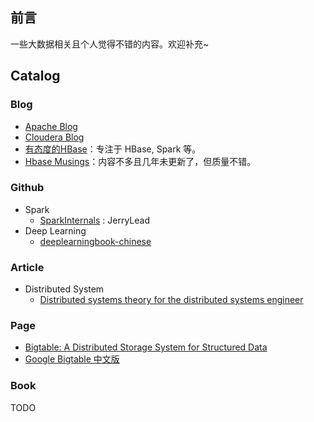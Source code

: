 ## 前言
一些大数据相关且个人觉得不错的内容。欢迎补充~

## Catalog
### Blog
- [Apache Blog](https://blogs.apache.org/)
- [Cloudera Blog](http://blog.cloudera.com/)
- [有态度的HBase](http://hbasefly.com/)：专注于 HBase, Spark 等。
- [Hbase Musings](http://blog.zahoor.in/)：内容不多且几年未更新了，但质量不错。

### Github
- Spark
  - [SparkInternals](https://github.com/JerryLead/SparkInternals) : JerryLead
- Deep Learning
  - [deeplearningbook-chinese](https://github.com/exacity/deeplearningbook-chinese)

### Article
- Distributed System
  - [Distributed systems theory for the distributed systems engineer](http://the-paper-trail.org/blog/distributed-systems-theory-for-the-distributed-systems-engineer/)

### Page
  - [Bigtable: A Distributed Storage System for Structured Data](https://static.googleusercontent.com/media/research.google.com/en//archive/bigtable-osdi06.pdf)
  - [Google Bigtable 中文版](http://blog.bizcloudsoft.com/wp-content/uploads/Google-Bigtable%E4%B8%AD%E6%96%87%E7%89%88_1.0.pdf)
 
### Book
TODO
